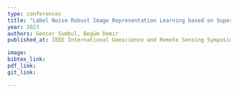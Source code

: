 ```yaml
---
type: conferences
title: "Label Noise Robust Image Representation Learning based on Supervised Variational Autoencoders in Remote Sensing"
year: 2023
authors: Gencer Sumbul, Begüm Demir
published_at: IEEE International Geoscience and Remote Sensing Symposium, Pasadena, California, 2023

image:
bibtex_link:
pdf_link:
git_link:

---
```


